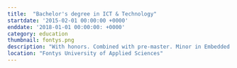 ```yaml
---
title:  "Bachelor's degree in ICT & Technology"
startdate: '2015-02-01 00:00:00 +0000'
enddate: '2018-01-01 00:00:00: +0000'
category: education
thumbnail: fontys.png
description: "With honors. Combined with pre-master. Minor in Embedded Systems."
location: "Fontys University of Applied Sciences"
---
```


